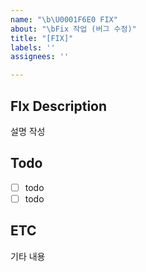 ```yaml
---
name: "\b\U0001F6E0 FIX"
about: "\bFix 작업 (버그 수정)"
title: "[FIX]"
labels: ''
assignees: ''

---
```


FIx Description
---
설명 작성

Todo
---
- [ ] todo
- [ ] todo

ETC
---
기타 내용
